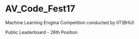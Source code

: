 # AV_Code_Fest17
Machine Learning Enigma Competition conducted by IIT(BHU)

Public Leaderboard - 26th Position
